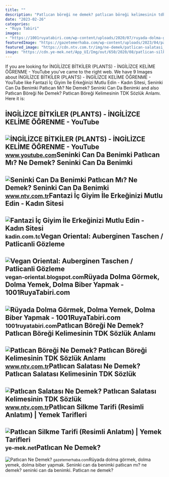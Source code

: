 ```yaml
---
title: ""
description: "Patlıcan böreği ne demek? patlıcan böreği kelimesinin tdk sözlük anlamı"
date: "2023-02-26"
categories:
- "Ruya Tabiri"
images:
- "https://1001ruyatabiri.com/wp-content/uploads/2020/07/ruyada-dolma-gormek-ruyada-dolma-yapmak-yemek-bider-dolmasi-dolmalik-patlican-ne-demek-1001ruyatabiri.jpg"
featuredImage: "https://gazetemerhaba.com/wp-content/uploads/2023/04/patlican-ne-demek.jpg"
featured_image: "https://cdn.ntv.com.tr/img/ne-demek/patlican-salatasi_51703.jpg"
image: "https://cdn.ye-mek.net/App_UI/Img/out/650/2020/08/patlican-silkme-resimli-yemek-tarifi(12).jpg"
---
```


If you are looking for İNGİLİZCE BİTKİLER (PLANTS) - İNGİLİZCE KELİME ÖĞRENME - YouTube you've came to the right web. We have 9 Images about İNGİLİZCE BİTKİLER (PLANTS) - İNGİLİZCE KELİME ÖĞRENME - YouTube like Fantazi İç Giyim İle Erkeğinizi Mutlu Edin - Kadın Sitesi, Seninki Can Da Benimki Patlıcan Mı? Ne Demek? Seninki Can Da Benimki and also Patlıcan Böreği Ne Demek? Patlıcan Böreği Kelimesinin TDK Sözlük Anlamı. Here it is:

İNGİLİZCE BİTKİLER (PLANTS) - İNGİLİZCE KELİME ÖĞRENME - YouTube
----------------------------------------------------------------

 ![İNGİLİZCE BİTKİLER (PLANTS) - İNGİLİZCE KELİME ÖĞRENME - YouTube](https://i.ytimg.com/vi/Psbhe-fncNE/maxresdefault.jpg) <small>www.youtube.com</small>Seninki Can Da Benimki Patlıcan Mı? Ne Demek? Seninki Can Da Benimki
--------------------------------------------------------------------

 ![Seninki Can Da Benimki Patlıcan Mı? Ne Demek? Seninki Can Da Benimki](https://cdn.ntv.com.tr/img/ne-demek/seninki-can-da-benimki-patlican-mi-_56413.jpg) <small>www.ntv.com.tr</small>Fantazi İç Giyim İle Erkeğinizi Mutlu Edin - Kadın Sitesi
---------------------------------------------------------

 ![Fantazi İç Giyim İle Erkeğinizi Mutlu Edin - Kadın Sitesi](https://kadin.com.tc/wp-content/uploads/2018/02/fantazi-iç-giyim.jpg) <small>kadin.com.tc</small>Vegan Oriental: Auberginen Taschen / Patlicanli Gözleme
-------------------------------------------------------

 ![Vegan Oriental: Auberginen Taschen / Patlicanli Gözleme](https://1.bp.blogspot.com/-cWXIWWwzk6k/UY09kDURFGI/AAAAAAAAAMs/hPMq0Wg-Sxs/s1600/Titel+Patlican-Gözleme.jpg) <small>vegan-oriental.blogspot.com</small>Rüyada Dolma Görmek, Dolma Yemek, Dolma Biber Yapmak - 1001RuyaTabiri.com
-------------------------------------------------------------------------

 ![Rüyada Dolma Görmek, Dolma Yemek, Dolma Biber Yapmak - 1001RuyaTabiri.com](https://1001ruyatabiri.com/wp-content/uploads/2020/07/ruyada-dolma-gormek-ruyada-dolma-yapmak-yemek-bider-dolmasi-dolmalik-patlican-ne-demek-1001ruyatabiri.jpg) <small>1001ruyatabiri.com</small>Patlıcan Böreği Ne Demek? Patlıcan Böreği Kelimesinin TDK Sözlük Anlamı
-----------------------------------------------------------------------

 ![Patlıcan Böreği Ne Demek? Patlıcan Böreği Kelimesinin TDK Sözlük Anlamı](https://cdn.ntv.com.tr/img/ne-demek/patlican-boregi_51697.jpg) <small>www.ntv.com.tr</small>Patlıcan Salatası Ne Demek? Patlıcan Salatası Kelimesinin TDK Sözlük
--------------------------------------------------------------------

 ![Patlıcan Salatası Ne Demek? Patlıcan Salatası Kelimesinin TDK Sözlük](https://cdn.ntv.com.tr/img/ne-demek/patlican-salatasi_51703.jpg) <small>www.ntv.com.tr</small>Patlıcan Silkme Tarifi (Resimli Anlatım) | Yemek Tarifleri
----------------------------------------------------------

 ![Patlıcan Silkme Tarifi (Resimli Anlatım) | Yemek Tarifleri](https://cdn.ye-mek.net/App_UI/Img/out/650/2020/08/patlican-silkme-resimli-yemek-tarifi(12).jpg) <small>ye-mek.net</small>Patlıcan Ne Demek?
------------------

 ![Patlıcan Ne Demek?](https://gazetemerhaba.com/wp-content/uploads/2023/04/patlican-ne-demek.jpg) <small>gazetemerhaba.com</small>Rüyada dolma görmek, dolma yemek, dolma biber yapmak. Seninki can da benimki patlıcan mı? ne demek? seninki can da benimki. Patlıcan ne demek?
